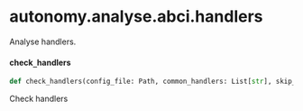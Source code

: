 <a id="autonomy.analyse.abci.handlers"></a>

# autonomy.analyse.abci.handlers

Analyse handlers.

<a id="autonomy.analyse.abci.handlers.check_handlers"></a>

#### check`_`handlers

```python
def check_handlers(config_file: Path, common_handlers: List[str], skip_skills: List[str]) -> None
```

Check handlers

